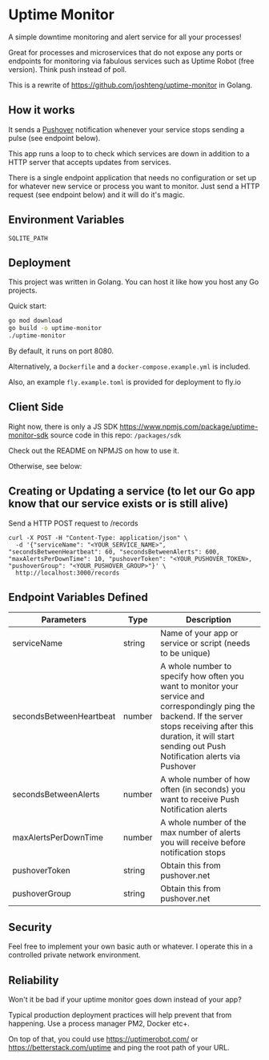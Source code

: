 # Uptime Monitor

A simple downtime monitoring and alert service for all your processes!

Great for processes and microservices that do not expose any ports or endpoints for monitoring via fabulous services such as Uptime Robot (free version). Think push instead of poll.

This is a rewrite of https://github.com/joshteng/uptime-monitor in Golang.

## How it works
It sends a [Pushover](https://pushover.net/) notification whenever your service stops sending a pulse (see endpoint below).

This app runs a loop to to check which services are down in addition to a HTTP server that accepts updates from services.

There is a single endpoint application that needs no configuration or set up for whatever new service or process you want to monitor. Just send a HTTP request (see endpoint below) and it will do it's magic.

## Environment Variables
```
SQLITE_PATH
```

## Deployment
This project was written in Golang. You can host it like how you host any Go projects.

Quick start:
```sh
go mod download
go build -o uptime-monitor
./uptime-monitor
```

By default, it runs on port 8080.

Alternatively, a `Dockerfile` and a `docker-compose.example.yml` is included.

Also, an example `fly.example.toml` is provided for deployment to fly.io

## Client Side
Right now, there is only a JS SDK https://www.npmjs.com/package/uptime-monitor-sdk source code in this repo: `/packages/sdk`

Check out the README on NPMJS on how to use it.

Otherwise, see below:

## Creating or Updating a service (to let our Go app know that our service exists or is still alive)
Send a HTTP POST request to /records
```curl
curl -X POST -H "Content-Type: application/json" \
  -d '{"serviceName": "<YOUR_SERVICE_NAME>", "secondsBetweenHeartbeat": 60, "secondsBetweenAlerts": 600, "maxAlertsPerDownTime": 10, "pushoverToken": "<YOUR_PUSHOVER_TOKEN>, "pushoverGroup": "<YOUR_PUSHOVER_GROUP>"}' \
  http://localhost:3000/records
```

## Endpoint Variables Defined
|Parameters|Type|Description|
|---|---|---|
|serviceName|string|Name of your app or service or script (needs to be unique)|
|secondsBetweenHeartbeat|number|A whole number to specify how often you want to monitor your service and correspondingly ping the backend. If the server stops receiving after this duration, it will start sending out Push Notification alerts via Pushover|
|secondsBetweenAlerts|number|A whole number of how often (in seconds) you want to receive Push Notification alerts|
|maxAlertsPerDownTime|number|A whole number of the max number of alerts you will receive before notification stops|
|pushoverToken|string|Obtain this from pushover.net|
|pushoverGroup|string|Obtain this from pushover.net|

## Security
Feel free to implement your own basic auth or whatever. I operate this in a controlled private network environment.

## Reliability
Won't it be bad if your uptime monitor goes down instead of your app?

Typical production deployment practices will help prevent that from happening. Use a process manager PM2, Docker etc+.

On top of that, you could use https://uptimerobot.com/ or https://betterstack.com/uptime and ping the root path of your URL.